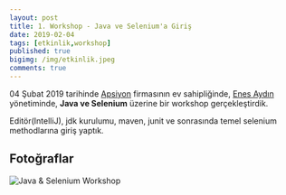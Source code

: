 ```yaml
---
layout: post
title: 1. Workshop - Java ve Selenium'a Giriş
date: 2019-02-04
tags: [etkinlik,workshop]
published: true
bigimg: /img/etkinlik.jpeg
comments: true
---
```


04 Şubat 2019 tarihinde [Apsiyon](https://www.apsiyon.com/) firmasının ev sahipliğinde, [Enes Aydın](https://tr.linkedin.com/in/enes-aydin-cv) yönetiminde, **Java ve Selenium** üzerine bir workshop gerçekleştirdik. 

Editör(IntelliJ), jdk kurulumu, maven, junit ve sonrasında temel selenium methodlarına giriş yaptık. 

## Fotoğraflar
![Java & Selenium Workshop](https://www.softwaretestingturkey.com/img/2019/workshop_1_apsiyon.jpg)
